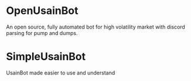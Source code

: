 # OpenUsainBot

An open source, fully automated bot for high volatility market with discord parsing for pump and dumps.

# SimpleUsainBot

UsainBot made easier to use and understand

